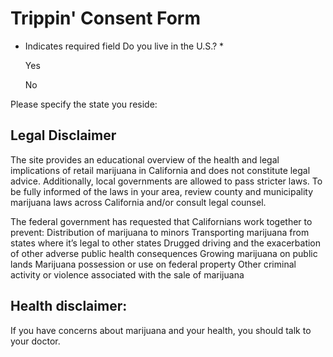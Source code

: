 
# Trippin' Consent Form

* Indicates required field
Do you live in the U.S.? *

   Yes

   No

Please specify the state you reside:


## Legal Disclaimer

The site provides an educational overview of the health and legal implications of retail marijuana in California and does not constitute legal advice. Additionally, local governments are allowed to pass stricter laws. To be fully informed of the laws in your area, review county and municipality marijuana laws across California and/or consult legal counsel.
 
The federal government has requested that Californians work together to prevent:
Distribution of marijuana to minors
Transporting marijuana from states where it’s legal to other states
Drugged driving and the exacerbation of other adverse public health consequences
Growing marijuana on public lands
Marijuana possession or use on federal property 
Other criminal activity or violence associated with the sale of marijuana

## Health disclaimer:
If you have concerns about marijuana and your health, you should talk to your doctor. 

```
